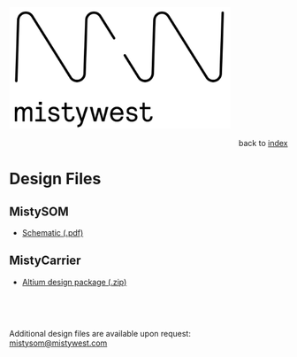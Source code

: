 <img src="../files/img/2018_MistyWest_LogoCombo_FINAL_RGB.png" alt="MistyWest" width="400"/><div style="text-align: right">back to [index](../README.md)</div>

# Design Files

## MistySOM
* [Schematic (.pdf)](../files/designfiles/2022-12-23_SOM_001_B_SchPrints.PDF)

## MistyCarrier
* [Altium design package (.zip)](#)

<p>&nbsp;</p>
<p>&nbsp;</p>

Additional design files are available upon request: mistysom@mistywest.com
